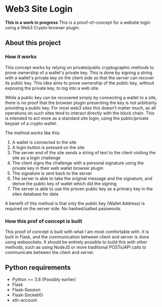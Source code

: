 # Web3 Site Login
**This is a work in progress**
This is a proof-of-concept for a website login using a Web3 Crypto browser plugin.

## About this project
### How it works
This concept works by relying on private/public cryptographic methods to prove ownership of a wallet's private key.  This is done by signing a string with a wallet's private key on the client side so that the server can recover its public key.  This idea aims to prove ownership of the public key, without exposing the private key, to log into a web site.

While a public key can be recovered simply by connecting a wallet to a site, there is no proof that the browser plugin presenting the key is not arbitrarily providing a public key.  For most web3 sites this doesn't matter much, as all operations on such sites tend to interact directly with the block chain.  This is intended to act more as a standard site login, using the public/private keypair of a crypto wallet.

The method works like this:
1. A wallet is connected to the site
2. A login button is pressed on the site
3. The server end of the site sends a string of text to the client visiting the site as a login challenge
4. The client signs the challenge with a personal signature using the private key in their web wallet browser plugin
5. The signature is sent back to the server
6. The server is able to take the original message and the signature, and derive the public key of wallet which did the signing
7. The server is able to use the proven public key as a primary key in the sites database for data

A benefit of this method is that only the public key (Wallet Address) is required on the server side.  No hashed/salted passwords.

### How this prof of concept is built
This proof of concept is built with what I am most comfortable with.  It is built in Flask, and the communication between client and server is done using websockets.
It should be entirely possible to build this with other methods, such as using NodeJS or more traditional POSTs/API calls to communicate between the client and server.

## Python requirements
* Python >= 3.8 (Possibly earlier)
* Flask
* Flask-Session
* Flask-SocketIO
* eth-account